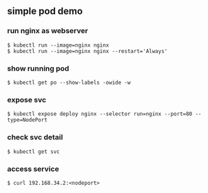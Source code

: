 
## simple pod demo
### run nginx as webserver
```
$ kubectl run --image=nginx nginx
$ kubectl run --image=nginx nginx --restart='Always'
```
### show running pod
```
$ kubectl get po --show-labels -owide -w
```
### expose svc
```
$ kubectl expose deploy nginx --selector run=nginx --port=80 --type=NodePort
```
### check svc detail
```
$ kubectl get svc
```
### access service
```
$ curl 192.168.34.2:<nodeport>
```

